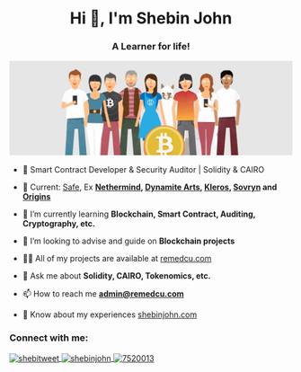 <h1 align="center">Hi 👋, I'm Shebin John</h1>
<h3 align="center">A Learner for life!</h3>

[![MasterHead](./i/Bitcoin.jpeg)](https://github.com/remedcu)

- 🥷 Smart Contract Developer & Security Auditor | Solidity & CAIRO

- 🔭 Current: [Safe](https://safe.global/), Ex **[Nethermind](https://nethermind.io/), [Dynamite Arts](https://dynamitearts.com/), [Kleros](https://kleros.io/), [Sovryn](https://sovryn.com/) and [Origins](https://github.com/Sovryn-Origins)**

- 🌱 I’m currently learning **Blockchain, Smart Contract, Auditing, Cryptography, etc.**

- 👯 I’m looking to advise and guide on **Blockchain projects**

- 👨‍💻 All of my projects are available at [remedcu.com](https://remedcu.com)

- 💬 Ask me about **Solidity, CAIRO, Tokenomics, etc.**

- 📫 How to reach me **admin@remedcu.com**

- 📄 Know about my experiences [shebinjohn.com](https://shebinjohn.com)

<h3 align="left">Connect with me:</h3>
<p align="left">
	<a href="https://twitter.com/shebitweet" target="blank">
		<img align="center" src="https://raw.githubusercontent.com/rahuldkjain/github-profile-readme-generator/master/src/images/icons/Social/twitter.svg" alt="shebitweet" height="30" width="40" />
	</a>
	<a href="https://linkedin.com/in/shebinjohn" target="blank">
		<img align="center" src="https://raw.githubusercontent.com/rahuldkjain/github-profile-readme-generator/master/src/images/icons/Social/linked-in-alt.svg" alt="shebinjohn" height="30" width="40" />
	</a>
	<a href="https://stackoverflow.com/users/7520013" target="blank">
		<img align="center" src="https://raw.githubusercontent.com/rahuldkjain/github-profile-readme-generator/master/src/images/icons/Social/stack-overflow.svg" alt="7520013" height="30" width="40" />
	</a>
</p>
